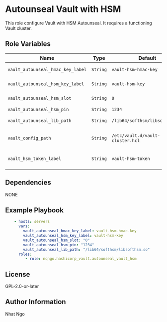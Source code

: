 Autounseal Vault with HSM
=============

This role configure Vault with HSM Autounseal. It requires a functioning Vault cluster.

Role Variables
--------------
| Name                              | Type     | Default                          | Description               |
| --------------------------------- | -------- | -------------------------------- | ------------------------- |
| `vault_autounseal_hmac_key_label` | `String` | `vault-hsm-hmac-key`             | HSM HMAC key label        |
| `vault_autounseal_hsm_key_label`  | `String` | `vault-hsm-key`                  | HSM Key Label             |
| `vault_autounseal_hsm_slot`       | `String` | `0`                              | The HSM Slot              |
| `vault_autounseal_hsm_pin`        | `String` | `1234`                           | HSM Pin                   |
| `vault_autounseal_lib_path`       | `String` | `/lib64/softhsm/libsofthsm.so`   | The lib path to HSM       |
| `vault_config_path`               | `String` | `/etc/vault.d/vault-cluster.hcl` | Path to Vault config file |
| `vault_hsm_token_label`           | `String` | `vault-hsm-token`                | Vault HSM Token Name      |


Dependencies
------------

NONE

Example Playbook
----------------

```yaml
    - hosts: servers
      vars:
        vault_autounseal_hmac_key_label: vault-hsm-hmac-key
        vault_autounseal_hsm_key_label: vault-hsm-key
        vault_autounseal_hsm_slot: "0"
        vault_autounseal_hsm_pin: "1234"
        vault_autounseal_lib_path: "/lib64/softhsm/libsofthsm.so"
      roles:
         - role: nqngo.hashicorp_vault.autounseal_vault_hsm
```

License
-------

GPL-2.0-or-later

Author Information
------------------

Nhat Ngo
